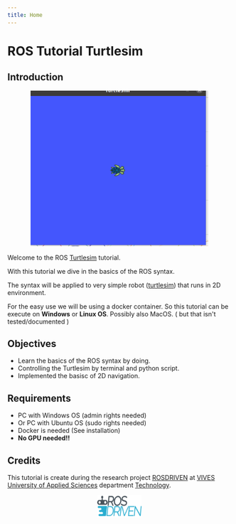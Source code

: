 ```yaml
---
title: Home
---
```

# ROS Tutorial Turtlesim

## Introduction

<p align="center">
<img src="./assets/turtlesim_multiplegoals.gif" alt="drawing" width="400" height="350" />
</p>


Welcome to the ROS [Turtlesim](http://wiki.ros.org/turtlesim) tutorial. 

With this tutorial we dive in the basics of the ROS syntax. 

The syntax will be applied to very simple robot ([turtlesim](http://wiki.ros.org/turtlesim)) that runs in 2D environment.

For the easy use we will be using a docker container. So this tutorial can be execute on **Windows** or **Linux OS**. 
Possibly also MacOS. ( but that isn't tested/documented )


## Objectives

* Learn the basics of the ROS syntax by doing.
* Controlling the Turtlesim by terminal and python script.
* Implemented the basisc of 2D navigation.


## Requirements
* PC with Windows OS (admin rights needed)
* Or PC with Ubuntu OS (sudo rights needed)
* Docker is needed (See installation)
* **No GPU needed!!**


## Credits

This tutorial is create during the research project [ROSDRIVEN](https://www.rosdriven.dev) 
at [VIVES University of Applied Sciences](https://www.vives.be/en/vives-international) department [Technology](https://www.vives.be/en/research/centre-expertise-smart-technologies).

<p align="center">
<img src="./assets/rosdrivenlogo.png" alt="drawing" width="100" height="50" />
</p>

